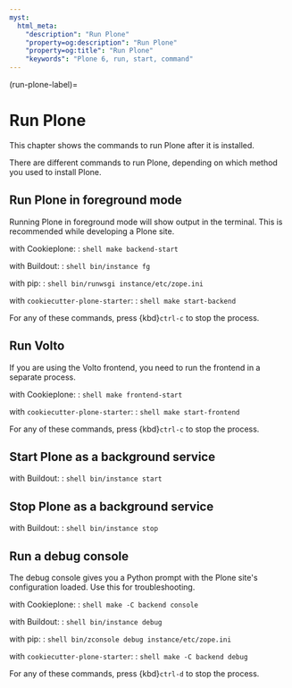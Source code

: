 ```yaml
---
myst:
  html_meta:
    "description": "Run Plone"
    "property=og:description": "Run Plone"
    "property=og:title": "Run Plone"
    "keywords": "Plone 6, run, start, command"
---
```


(run-plone-label)=

# Run Plone

This chapter shows the commands to run Plone after it is installed.

There are different commands to run Plone, depending on which method you used to install Plone.

## Run Plone in foreground mode

Running Plone in foreground mode will show output in the terminal. This is recommended while developing a Plone site.

with Cookieplone:
:   ```shell
    make backend-start
    ```

with Buildout:
:   ```shell
    bin/instance fg
    ```

with pip:
:   ```shell
    bin/runwsgi instance/etc/zope.ini
    ```

with `cookiecutter-plone-starter`:
:   ```shell
    make start-backend
    ```

For any of these commands, press {kbd}`ctrl-c` to stop the process.


## Run Volto

If you are using the Volto frontend, you need to run the frontend in a separate process.

with Cookieplone:
:   ```shell
    make frontend-start
    ```

with `cookiecutter-plone-starter`:
:   ```shell
    make start-frontend
    ```

For any of these commands, press {kbd}`ctrl-c` to stop the process.


## Start Plone as a background service

with Buildout:
:   ```shell
    bin/instance start
    ```

## Stop Plone as a background service

with Buildout:
:   ```shell
    bin/instance stop
    ```

## Run a debug console

The debug console gives you a Python prompt with the Plone site's configuration loaded.
Use this for troubleshooting.

with Cookieplone:
:   ```shell
    make -C backend console
    ```

with Buildout:
:   ```shell
    bin/instance debug
    ```

with pip:
:   ```shell
    bin/zconsole debug instance/etc/zope.ini
    ```

with `cookiecutter-plone-starter`:
:   ```shell
    make -C backend debug
    ```

For any of these commands, press {kbd}`ctrl-d` to stop the process.
